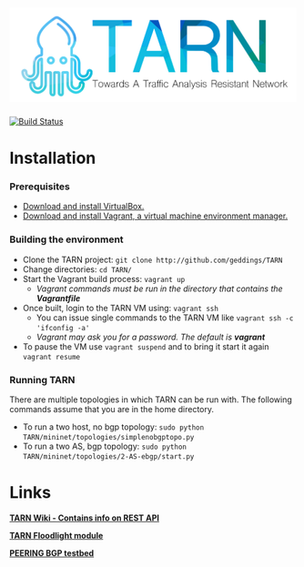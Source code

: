 ![TARN](docs/TARNLogo.png) 
====================================
[![Build Status](http://130.127.88.126:8080/buildStatus/icon?job=tarn)](http://130.127.88.126:8080/job/tarn/)
# Installation
### Prerequisites
- [Download and install VirtualBox.](https://www.virtualbox.org)
- [Download and install Vagrant, a virtual machine environment manager.](https://www.vagrantup.com)

### Building the environment
- Clone the TARN project: `git clone http://github.com/geddings/TARN`
- Change directories: `cd TARN/`
- Start the Vagrant build process: `vagrant up`
  - _Vagrant commands must be run in the directory that contains the **Vagrantfile**_
- Once built, login to the TARN VM using: `vagrant ssh`
  - You can issue single commands to the TARN VM like `vagrant ssh -c 'ifconfig -a'`
  - _Vagrant may ask you for a password. The default is **vagrant**_
- To pause the VM use `vagrant suspend` and to bring it start it again `vagrant resume`

### Running TARN
There are multiple topologies in which TARN can be run with. The following commands assume that you are in the home directory.

- To run a two host, no bgp topology: `sudo python TARN/mininet/topologies/simplenobgptopo.py`
- To run a two AS, bgp topology: `sudo python TARN/mininet/topologies/2-AS-ebgp/start.py`

# Links
**[TARN Wiki - Contains info on REST API](https://github.com/geddings/TARN/wiki)**

**[TARN Floodlight module](https://github.com/geddings/TARN/tree/develop/floodlight/src/main/java/net/floodlightcontroller/tarn)**

**[PEERING BGP testbed](https://peering.usc.edu)**

